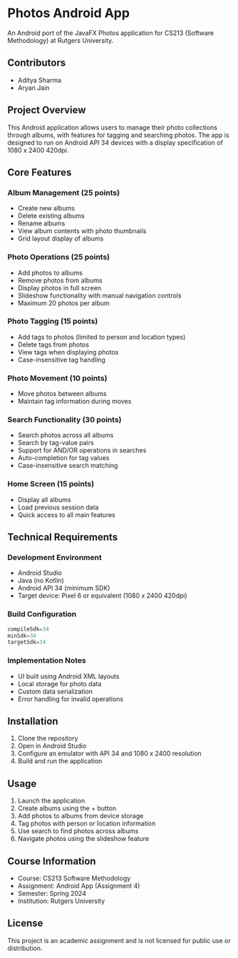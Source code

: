 # Photos Android App

An Android port of the JavaFX Photos application for CS213 (Software Methodology) at Rutgers University.

## Contributors
- Aditya Sharma
- Aryan Jain

## Project Overview
This Android application allows users to manage their photo collections through albums, with features for tagging and searching photos. The app is designed to run on Android API 34 devices with a display specification of 1080 x 2400 420dpi.

## Core Features

### Album Management (25 points)
- Create new albums
- Delete existing albums
- Rename albums
- View album contents with photo thumbnails
- Grid layout display of albums

### Photo Operations (25 points)
- Add photos to albums
- Remove photos from albums
- Display photos in full screen
- Slideshow functionality with manual navigation controls
- Maximum 20 photos per album

### Photo Tagging (15 points)
- Add tags to photos (limited to person and location types)
- Delete tags from photos
- View tags when displaying photos
- Case-insensitive tag handling

### Photo Movement (10 points)
- Move photos between albums
- Maintain tag information during moves

### Search Functionality (30 points)
- Search photos across all albums
- Search by tag-value pairs
- Support for AND/OR operations in searches
- Auto-completion for tag values
- Case-insensitive search matching

### Home Screen (15 points)
- Display all albums
- Load previous session data
- Quick access to all main features

## Technical Requirements

### Development Environment
- Android Studio
- Java (no Kotlin)
- Android API 34 (minimum SDK)
- Target device: Pixel 6 or equivalent (1080 x 2400 420dpi)

### Build Configuration
```gradle
compileSdk=34
minSdk=34
targetSdk=34
```

### Implementation Notes
- UI built using Android XML layouts
- Local storage for photo data
- Custom data serialization
- Error handling for invalid operations

## Installation

1. Clone the repository
2. Open in Android Studio
3. Configure an emulator with API 34 and 1080 x 2400 resolution
4. Build and run the application

## Usage

1. Launch the application
2. Create albums using the + button
3. Add photos to albums from device storage
4. Tag photos with person or location information
5. Use search to find photos across albums
6. Navigate photos using the slideshow feature

## Course Information
- Course: CS213 Software Methodology
- Assignment: Android App (Assignment 4)
- Semester: Spring 2024
- Institution: Rutgers University

## License

This project is an academic assignment and is not licensed for public use or distribution.
